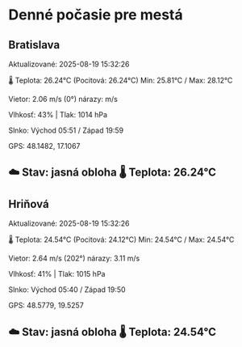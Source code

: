 ﻿# Denné počasie pre mestá

## Bratislava
Aktualizované: 2025-08-19 15:32:26

🌡️ Teplota: 26.24°C 
(Pocitová: 26.24°C)
Min: 25.81°C / Max: 28.12°C

Vietor: 2.06 m/s    (0°) 
nárazy:  m/s

Vlhkosť: 43% | Tlak: 1014 hPa

Slnko: Východ 05:51 / Západ 19:59

GPS: 48.1482, 17.1067

☁️ Stav: jasná obloha        🌡️ Teplota: 26.24°C
---

## Hriňová
Aktualizované: 2025-08-19 15:32:26

🌡️ Teplota: 24.54°C 
(Pocitová: 24.12°C)
Min: 24.54°C / Max: 24.54°C

Vietor: 2.64 m/s (202°)
nárazy: 3.11 m/s

Vlhkosť: 41% | Tlak: 1015 hPa

Slnko: Východ 05:40 / Západ 19:50

GPS: 48.5779, 19.5257

☁️ Stav: jasná obloha        🌡️ Teplota: 24.54°C
---
